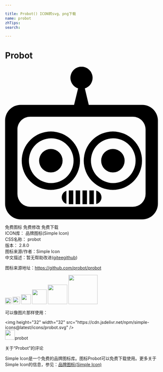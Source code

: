 ```yaml
---

title: Probot() ICON转svg、png下载
name: probot
zhTips: 
search: 

---
```


# Probot  <small style="font-size: 60%;font-weight: 100"></small>

<div id="svg" class="svg-wrap">
<svg role="img" viewBox="0 0 24 24" xmlns="http://www.w3.org/2000/svg"><title>Probot icon</title><path d="M12 .04a1.743 1.743 0 0 0-.537 3.401l-.631 2.579H2.456A2.456 2.456 0 0 0 0 8.476v13.029a2.456 2.456 0 0 0 2.456 2.456h19.088c1.356 0 2.456-1.1 2.456-2.456V8.476c0-1.356-1.1-2.456-2.456-2.456h-8.403l-.616-2.575A1.743 1.743 0 0 0 11.999.04zM3.933 7.881h16.136c1.101 0 1.994.893 1.994 1.994v10.117a1.994 1.994 0 0 1-1.994 1.994H3.933a1.994 1.994 0 0 1-1.994-1.994V9.875c0-1.101.893-1.994 1.994-1.994zm3.254 2.312a4.575 4.575 0 1 0 0 9.15 4.575 4.575 0 0 0 0-9.15zm9.743 0a4.575 4.575 0 1 0 0 9.15 4.575 4.575 0 0 0 0-9.15zm-9.743 1.07a3.506 3.506 0 1 1 0 7.011 3.506 3.506 0 0 1 0-7.011zm9.743 0a3.506 3.506 0 1 1 0 7.011 3.506 3.506 0 0 1 0-7.011zm-9.743 1.663a1.843 1.843 0 1 0 0 3.686 1.843 1.843 0 0 0 0-3.686zm9.743 0a1.843 1.843 0 1 0 0 3.686 1.843 1.843 0 0 0 0-3.686zm-6.927 6.5v2.159h.706v-2.159h-.706zm1.077 0v2.159h.705v-2.159h-.705zm1.076 0v2.159h.706v-2.159h-.706zm1.077 0v2.159h.706v-2.159h-.706zm1.077.03v2.1a1.08 1.08 0 0 0 .829-1.049v-.001c0-.51-.354-.937-.829-1.05zm-4.678.028a1.08 1.08 0 0 0-.731 1.021v.001c0 .474.306.876.731 1.021v-2.043z"/></svg>
</div>
<detail full-name='probot'></detail>

<div class="detail-page">
<p>
<span><span class="badge-success badge">免费图标</span> <span class="badge-success badge">免费修改</span>  <span class="badge-success badge">免费下载</span> </span>
<br/>
<span>
ICON库：
<span class="badge-secondary badge">品牌图标(Simple Icon)</span> 
</span>
<br/>
<span>
CSS名称：
<span class="badge-secondary badge">probot</span> 
</span>

<br/>
<span>
版本：
<span class="badge-secondary badge">2.8.0</span> 
</span>
<br/>
<span>图标来源/作者：<span class="badge-light badge">Simple Icon</span></span> 
<br/>
<span class="zh-detail">中文描述：暂无<span class="help-link"><span>帮助改进</span>(<a href="https://gitee.com/liuwave/icon-helper/edit/master/json/brands/probot.json" target="_blank" rel="noopener noreferrer">gitee</a><a href="https://github.com/liuwave/icon-helper/edit/master/json/brands/probot.json" target="_blank" rel="noopener noreferrer">github</a></span>)</span><br/>
</p>
</div><div class="description description alert alert-light"><p>图标来源地址：<a href="https://github.com/probot/probot" target="_blank" rel="noopener noreferrer">https://github.com/probot/probot</a></p></div>
<div class="alert alert-dark">
<img height="21" width="21" src="https://cdn.jsdelivr.net/npm/simple-icons@latest/icons/probot.svg" />
<img height="24" width="24" src="https://cdn.jsdelivr.net/npm/simple-icons@latest/icons/probot.svg" />
<img height="32" width="32" src="https://cdn.jsdelivr.net/npm/simple-icons@latest/icons/probot.svg" />
<img height="48" width="48" src="https://cdn.jsdelivr.net/npm/simple-icons@latest/icons/probot.svg" />
<img height="64" width="64" src="https://cdn.jsdelivr.net/npm/simple-icons@latest/icons/probot.svg" />
<img height="96" width="96" src="https://cdn.jsdelivr.net/npm/simple-icons@latest/icons/probot.svg" />

</div>
<div>
  <p>可以像图片那样使用：    
  </p>
  <div class="alert alert-primary" style="font-size: 14px">
    &lt;img height="32" width="32" src="https://cdn.jsdelivr.net/npm/simple-icons@latest/icons/probot.svg" /&gt;
    <copy-btn content='<img height="32" width="32" src="https://cdn.jsdelivr.net/npm/simple-icons@latest/icons/probot.svg" />'></copy-btn>
  </div>
  <div class="alert alert-secondary">
    <img height="32" width="32" src="https://cdn.jsdelivr.net/npm/simple-icons@latest/icons/probot.svg" />probot
    <copy-btn content="probot" btn-title="复制图标名称"></copy-btn>
  </div>
</div>

<Vssue title="关于“Probot”的评论" >关于“Probot”的评论</Vssue>


<div><p>Simple Icon是一个免费的品牌图标库。图标Probot可以免费下载使用。更多关于  Simple Icon的信息，参见：<a target="_blank" href="https://iconhelper.cn/brands.html">品牌图标(Simple Icon)</a>
</p></div>
